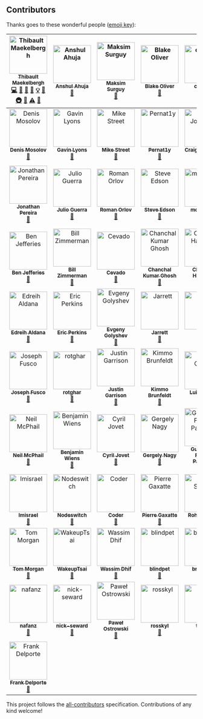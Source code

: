 
## Contributors

Thanks goes to these wonderful people ([emoji key](https://github.com/kentcdodds/all-contributors#emoji-key)):

<!-- ALL-CONTRIBUTORS-LIST:START - Do not remove or modify this section -->
<!-- prettier-ignore -->
| [<img src="https://avatars3.githubusercontent.com/u/6213695?v=4" width="100px;" alt="Thibault Maekelbergh"/><br /><sub><b>Thibault Maekelbergh</b></sub>](http://thibmaek.com)<br />[💻](https://github.com/thibmaek/awesome-raspberry-pi/commits?author=thibmaek "Code") [📖](https://github.com/thibmaek/awesome-raspberry-pi/commits?author=thibmaek "Documentation") [💬](#question-thibmaek "Answering Questions") [🐛](https://github.com/thibmaek/awesome-raspberry-pi/issues?q=author%3Athibmaek "Bug reports") [💡](#example-thibmaek "Examples") [🤔](#ideas-thibmaek "Ideas, Planning, & Feedback") [🚇](#infra-thibmaek "Infrastructure (Hosting, Build-Tools, etc)") [👀](#review-thibmaek "Reviewed Pull Requests") [⚠️](https://github.com/thibmaek/awesome-raspberry-pi/commits?author=thibmaek "Tests") [🔧](#tool-thibmaek "Tools") | [<img src="https://avatars0.githubusercontent.com/u/36476228?v=4" width="100px;" alt="Anshul Ahuja"/><br /><sub><b>Anshul Ahuja</b></sub>](https://github.com/anshulahuja98)<br />[📖](https://github.com/thibmaek/awesome-raspberry-pi/commits?author=anshulahuja98 "Documentation") | [<img src="https://avatars2.githubusercontent.com/u/585833?v=4" width="100px;" alt="Maksim Surguy"/><br /><sub><b>Maksim Surguy</b></sub>](http://maxoffsky.com)<br />[📖](https://github.com/thibmaek/awesome-raspberry-pi/commits?author=msurguy "Documentation") | [<img src="https://avatars1.githubusercontent.com/u/11225739?v=4" width="100px;" alt="Blake Oliver"/><br /><sub><b>Blake Oliver</b></sub>](http://Https://oliver2213.me)<br />[📖](https://github.com/thibmaek/awesome-raspberry-pi/commits?author=Oliver2213 "Documentation") | [<img src="https://avatars0.githubusercontent.com/u/6156251?v=4" width="100px;" alt="careyer"/><br /><sub><b>careyer</b></sub>](https://github.com/careyer)<br />[📖](https://github.com/thibmaek/awesome-raspberry-pi/commits?author=careyer "Documentation") | [<img src="https://avatars1.githubusercontent.com/u/21343324?v=4" width="100px;" alt="nachoparker"/><br /><sub><b>nachoparker</b></sub>](https://ownyourbits.com)<br />[📖](https://github.com/thibmaek/awesome-raspberry-pi/commits?author=nachoparker "Documentation") | [<img src="https://avatars2.githubusercontent.com/u/5961060?v=4" width="100px;" alt="Claude Pageau"/><br /><sub><b>Claude Pageau</b></sub>](https://www.youtube.com/user/pageaucp)<br />[📖](https://github.com/thibmaek/awesome-raspberry-pi/commits?author=pageauc "Documentation") |
| :---: | :---: | :---: | :---: | :---: | :---: | :---: |
| [<img src="https://avatars1.githubusercontent.com/u/3057626?v=4" width="100px;" alt="Denis Mosolov"/><br /><sub><b>Denis Mosolov</b></sub>](https://github.com/denismosolov)<br />[📖](https://github.com/thibmaek/awesome-raspberry-pi/commits?author=denismosolov "Documentation") | [<img src="https://avatars3.githubusercontent.com/u/21970139?v=4" width="100px;" alt="Gavin Lyons"/><br /><sub><b>Gavin Lyons</b></sub>](https://gavinlyonsrepo.github.io/)<br />[📖](https://github.com/thibmaek/awesome-raspberry-pi/commits?author=gavinlyonsrepo "Documentation") | [<img src="https://avatars0.githubusercontent.com/u/354085?v=4" width="100px;" alt="Mike Street"/><br /><sub><b>Mike Street</b></sub>](http://www.mikestreety.co.uk)<br />[📖](https://github.com/thibmaek/awesome-raspberry-pi/commits?author=mikestreety "Documentation") | [<img src="https://avatars1.githubusercontent.com/u/29379145?v=4" width="100px;" alt="Pernat1y"/><br /><sub><b>Pernat1y</b></sub>](https://github.com/Pernat1y)<br />[📖](https://github.com/thibmaek/awesome-raspberry-pi/commits?author=Pernat1y "Documentation") | [<img src="https://avatars3.githubusercontent.com/u/356698?v=4" width="100px;" alt="Craig Johnston"/><br /><sub><b>Craig Johnston</b></sub>](https://imti.co/)<br />[📖](https://github.com/thibmaek/awesome-raspberry-pi/commits?author=cjimti "Documentation") | [<img src="https://avatars3.githubusercontent.com/u/1198365?v=4" width="100px;" alt="Evan Cohen"/><br /><sub><b>Evan Cohen</b></sub>](http://evanbtcohen.com)<br />[📖](https://github.com/thibmaek/awesome-raspberry-pi/commits?author=evancohen "Documentation") | [<img src="https://avatars2.githubusercontent.com/u/12602985?v=4" width="100px;" alt="Joel Tyler"/><br /><sub><b>Joel Tyler</b></sub>](https://github.com/jtyle6)<br />[📖](https://github.com/thibmaek/awesome-raspberry-pi/commits?author=jtyle6 "Documentation") |
| [<img src="https://avatars2.githubusercontent.com/u/10046350?v=4" width="100px;" alt="Jonathan Pereira"/><br /><sub><b>Jonathan Pereira</b></sub>](http://www.instructables.com/member/Jonathanrjpereira/)<br />[📖](https://github.com/thibmaek/awesome-raspberry-pi/commits?author=jonathanrjpereira "Documentation") | [<img src="https://avatars0.githubusercontent.com/u/172303?v=4" width="100px;" alt="Julio Guerra"/><br /><sub><b>Julio Guerra</b></sub>](https://fr.linkedin.com/in/guerrajulio)<br />[📖](https://github.com/thibmaek/awesome-raspberry-pi/commits?author=Julio-Guerra "Documentation") | [<img src="https://avatars3.githubusercontent.com/u/1236021?v=4" width="100px;" alt="Roman Orlov"/><br /><sub><b>Roman Orlov</b></sub>](https://4te.me/)<br />[📖](https://github.com/thibmaek/awesome-raspberry-pi/commits?author=fote "Documentation") | [<img src="https://avatars2.githubusercontent.com/u/1201960?v=4" width="100px;" alt="Steve Edson"/><br /><sub><b>Steve Edson</b></sub>](https://SteveEdson.co.uk)<br />[📖](https://github.com/thibmaek/awesome-raspberry-pi/commits?author=SteveEdson "Documentation") | [<img src="https://avatars1.githubusercontent.com/u/16817802?v=4" width="100px;" alt="moritzvieli"/><br /><sub><b>moritzvieli</b></sub>](https://github.com/moritzvieli)<br />[📖](https://github.com/thibmaek/awesome-raspberry-pi/commits?author=moritzvieli "Documentation") | [<img src="https://avatars2.githubusercontent.com/u/3232165?v=4" width="100px;" alt="sp4rkie"/><br /><sub><b>sp4rkie</b></sub>](https://github.com/sp4rkie)<br />[📖](https://github.com/thibmaek/awesome-raspberry-pi/commits?author=sp4rkie "Documentation") | [<img src="https://avatars1.githubusercontent.com/u/1374718?v=4" width="100px;" alt="Alexandre Espinosa Menor"/><br /><sub><b>Alexandre Espinosa Menor</b></sub>](https://keybase.io/alexandregz)<br />[📖](https://github.com/thibmaek/awesome-raspberry-pi/commits?author=alexandregz "Documentation") |
| [<img src="https://avatars2.githubusercontent.com/u/15050019?v=4" width="100px;" alt="Ben Jefferies"/><br /><sub><b>Ben Jefferies</b></sub>](http://echosoft.uk/)<br />[📖](https://github.com/thibmaek/awesome-raspberry-pi/commits?author=benjefferies "Documentation") | [<img src="https://avatars3.githubusercontent.com/u/229399?v=4" width="100px;" alt="Bill Zimmerman"/><br /><sub><b>Bill Zimmerman</b></sub>](https://github.com/billz)<br />[📖](https://github.com/thibmaek/awesome-raspberry-pi/commits?author=billz "Documentation") | [<img src="https://avatars0.githubusercontent.com/u/9992984?v=4" width="100px;" alt="Cevado"/><br /><sub><b>Cevado</b></sub>](https://twitter.com/fcevado)<br />[📖](https://github.com/thibmaek/awesome-raspberry-pi/commits?author=fcevado "Documentation") | [<img src="https://avatars1.githubusercontent.com/u/284846?v=4" width="100px;" alt="Chanchal Kumar Ghosh"/><br /><sub><b>Chanchal Kumar Ghosh</b></sub>](http://chanchal1987.wordpress.com)<br />[📖](https://github.com/thibmaek/awesome-raspberry-pi/commits?author=chanchal1987 "Documentation") | [<img src="https://avatars0.githubusercontent.com/u/2073090?v=4" width="100px;" alt="Christian Haschek"/><br /><sub><b>Christian Haschek</b></sub>](https://blog.haschek.at)<br />[📖](https://github.com/thibmaek/awesome-raspberry-pi/commits?author=chrisiaut "Documentation") | [<img src="https://avatars3.githubusercontent.com/u/144172?v=4" width="100px;" alt="sli"/><br /><sub><b>sli</b></sub>](https://github.com/sli)<br />[📖](https://github.com/thibmaek/awesome-raspberry-pi/commits?author=sli "Documentation") | [<img src="https://avatars1.githubusercontent.com/u/6532178?v=4" width="100px;" alt="Drew Bonasera"/><br /><sub><b>Drew Bonasera</b></sub>](https://twitter.com/DrewBonasera)<br />[📖](https://github.com/thibmaek/awesome-raspberry-pi/commits?author=Drewsif "Documentation") |
| [<img src="https://avatars1.githubusercontent.com/u/11253613?v=4" width="100px;" alt="Edreih Aldana"/><br /><sub><b>Edreih Aldana</b></sub>](https://ealdana.com)<br />[📖](https://github.com/thibmaek/awesome-raspberry-pi/commits?author=Edreih "Documentation") | [<img src="https://avatars0.githubusercontent.com/u/12058826?v=4" width="100px;" alt="Eric Perkins"/><br /><sub><b>Eric Perkins</b></sub>](https://github.com/ericperkins)<br />[📖](https://github.com/thibmaek/awesome-raspberry-pi/commits?author=ericperkins "Documentation") | [<img src="https://avatars2.githubusercontent.com/u/5358223?v=4" width="100px;" alt="Evgeny Golyshev"/><br /><sub><b>Evgeny Golyshev</b></sub>](https://github.com/eugulixes)<br />[📖](https://github.com/thibmaek/awesome-raspberry-pi/commits?author=eugulixes "Documentation") | [<img src="https://avatars3.githubusercontent.com/u/6027644?v=4" width="100px;" alt="Jarrett"/><br /><sub><b>Jarrett</b></sub>](https://github.com/JarrettR)<br />[📖](https://github.com/thibmaek/awesome-raspberry-pi/commits?author=JarrettR "Documentation") | [<img src="https://avatars1.githubusercontent.com/u/4109722?v=4" width="100px;" alt="Ji Qu"/><br /><sub><b>Ji Qu</b></sub>](https://winkidney.com/)<br />[📖](https://github.com/thibmaek/awesome-raspberry-pi/commits?author=winkidney "Documentation") | [<img src="https://avatars0.githubusercontent.com/u/1510449?v=4" width="100px;" alt="Jonathan Lai"/><br /><sub><b>Jonathan Lai</b></sub>](http://www.jlai.org)<br />[📖](https://github.com/thibmaek/awesome-raspberry-pi/commits?author=agsdot "Documentation") | [<img src="https://avatars1.githubusercontent.com/u/534276?v=4" width="100px;" alt="Jordan Finnigan"/><br /><sub><b>Jordan Finnigan</b></sub>](https://hxl.io)<br />[📖](https://github.com/thibmaek/awesome-raspberry-pi/commits?author=JadoJodo "Documentation") |
| [<img src="https://avatars3.githubusercontent.com/u/6676674?v=4" width="100px;" alt="Joseph Fusco"/><br /><sub><b>Joseph Fusco</b></sub>](https://josephfus.co)<br />[📖](https://github.com/thibmaek/awesome-raspberry-pi/commits?author=josephfusco "Documentation") | [<img src="https://avatars3.githubusercontent.com/u/8256281?v=4" width="100px;" alt="rotghar"/><br /><sub><b>rotghar</b></sub>](https://github.com/Rotghar)<br />[📖](https://github.com/thibmaek/awesome-raspberry-pi/commits?author=Rotghar "Documentation") | [<img src="https://avatars1.githubusercontent.com/u/371796?v=4" width="100px;" alt="Justin Garrison"/><br /><sub><b>Justin Garrison</b></sub>](http://justingarrison.com)<br />[📖](https://github.com/thibmaek/awesome-raspberry-pi/commits?author=rothgar "Documentation") | [<img src="https://avatars1.githubusercontent.com/u/1232405?v=4" width="100px;" alt="Kimmo Brunfeldt"/><br /><sub><b>Kimmo Brunfeldt</b></sub>](https://twitter.com/kimmobrunfeldt)<br />[📖](https://github.com/thibmaek/awesome-raspberry-pi/commits?author=kimmobrunfeldt "Documentation") | [<img src="https://avatars1.githubusercontent.com/u/5230176?v=4" width="100px;" alt="Luis Carlos"/><br /><sub><b>Luis Carlos</b></sub>](http://chuik.tumblr.com)<br />[📖](https://github.com/thibmaek/awesome-raspberry-pi/commits?author=jinchuika "Documentation") | [<img src="https://avatars2.githubusercontent.com/u/3812867?v=4" width="100px;" alt="Marc"/><br /><sub><b>Marc</b></sub>](https://github.com/suaefar)<br />[📖](https://github.com/thibmaek/awesome-raspberry-pi/commits?author=suaefar "Documentation") | [<img src="https://avatars1.githubusercontent.com/u/210954?v=4" width="100px;" alt="Michael Teeuw"/><br /><sub><b>Michael Teeuw</b></sub>](https://github.com/MichMich)<br />[📖](https://github.com/thibmaek/awesome-raspberry-pi/commits?author=MichMich "Documentation") |
| [<img src="https://avatars2.githubusercontent.com/u/1226842?v=4" width="100px;" alt="Neil McPhail"/><br /><sub><b>Neil McPhail</b></sub>](https://github.com/mcphail)<br />[📖](https://github.com/thibmaek/awesome-raspberry-pi/commits?author=mcphail "Documentation") | [<img src="https://avatars2.githubusercontent.com/u/4670206?v=4" width="100px;" alt="Benjamin Wiens"/><br /><sub><b>Benjamin Wiens</b></sub>](https://github.com/bwiens)<br />[📖](https://github.com/thibmaek/awesome-raspberry-pi/commits?author=bwiens "Documentation") | [<img src="https://avatars1.githubusercontent.com/u/9532235?v=4" width="100px;" alt="Cyril Jovet"/><br /><sub><b>Cyril Jovet</b></sub>](https://www.linkedin.com/in/cyril-jovet/)<br />[📖](https://github.com/thibmaek/awesome-raspberry-pi/commits?author=sun-exploit "Documentation") | [<img src="https://avatars1.githubusercontent.com/u/6106093?v=4" width="100px;" alt="Gergely Nagy"/><br /><sub><b>Gergely Nagy</b></sub>](https://github.com/nagygergo)<br />[📖](https://github.com/thibmaek/awesome-raspberry-pi/commits?author=nagygergo "Documentation") | [<img src="https://avatars0.githubusercontent.com/u/2766675?v=4" width="100px;" alt="Guilherme Freitas Pacheco"/><br /><sub><b>Guilherme Freitas Pacheco</b></sub>](http://devsource.com.br/)<br />[📖](https://github.com/thibmaek/awesome-raspberry-pi/commits?author=guilherfp "Documentation") | [<img src="https://avatars3.githubusercontent.com/u/22727337?v=4" width="100px;" alt="Helno"/><br /><sub><b>Helno</b></sub>](https://github.com/Helno)<br />[📖](https://github.com/thibmaek/awesome-raspberry-pi/commits?author=Helno "Documentation") | [<img src="https://avatars1.githubusercontent.com/u/582346?v=4" width="100px;" alt="Ilkka Seppälä"/><br /><sub><b>Ilkka Seppälä</b></sub>](https://twitter.com/iluwatar)<br />[📖](https://github.com/thibmaek/awesome-raspberry-pi/commits?author=iluwatar "Documentation") |
| [<img src="https://avatars0.githubusercontent.com/u/13213760?v=4" width="100px;" alt="Imisrael"/><br /><sub><b>Imisrael</b></sub>](https://github.com/Imisrael)<br />[📖](https://github.com/thibmaek/awesome-raspberry-pi/commits?author=Imisrael "Documentation") | [<img src="https://avatars0.githubusercontent.com/u/7732436?v=4" width="100px;" alt="Nodeswitch"/><br /><sub><b>Nodeswitch</b></sub>](https://github.com/Nodeswitch)<br />[📖](https://github.com/thibmaek/awesome-raspberry-pi/commits?author=Nodeswitch "Documentation") | [<img src="https://avatars2.githubusercontent.com/u/9089568?v=4" width="100px;" alt="Coder"/><br /><sub><b>Coder</b></sub>](https://drteam.rocks/)<br />[📖](https://github.com/thibmaek/awesome-raspberry-pi/commits?author=EvilFreelancer "Documentation") | [<img src="https://avatars0.githubusercontent.com/u/30696904?v=4" width="100px;" alt="Pierre Gaxatte"/><br /><sub><b>Pierre Gaxatte</b></sub>](https://github.com/pgaxatte)<br />[📖](https://github.com/thibmaek/awesome-raspberry-pi/commits?author=pgaxatte "Documentation") | [<img src="https://avatars3.githubusercontent.com/u/21152070?v=4" width="100px;" alt="Rohit Sehgal"/><br /><sub><b>Rohit Sehgal</b></sub>](http://cse.iitk.ac.in/~rsehgal/)<br />[📖](https://github.com/thibmaek/awesome-raspberry-pi/commits?author=r0hi7 "Documentation") | [<img src="https://avatars1.githubusercontent.com/u/411832?v=4" width="100px;" alt="Samy Kamkar"/><br /><sub><b>Samy Kamkar</b></sub>](https://samy.pl)<br />[📖](https://github.com/thibmaek/awesome-raspberry-pi/commits?author=samyk "Documentation") | [<img src="https://avatars1.githubusercontent.com/u/5648999?v=4" width="100px;" alt="Steve Lacy"/><br /><sub><b>Steve Lacy</b></sub>](http://slacy.me)<br />[📖](https://github.com/thibmaek/awesome-raspberry-pi/commits?author=stevelacy "Documentation") |
| [<img src="https://avatars1.githubusercontent.com/u/413172?v=4" width="100px;" alt="Tom Morgan"/><br /><sub><b>Tom Morgan</b></sub>](https://github.com/tom472)<br />[📖](https://github.com/thibmaek/awesome-raspberry-pi/commits?author=tom472 "Documentation") | [<img src="https://avatars3.githubusercontent.com/u/9034508?v=4" width="100px;" alt="WakeupTsai"/><br /><sub><b>WakeupTsai</b></sub>](https://github.com/WakeupTsai)<br />[📖](https://github.com/thibmaek/awesome-raspberry-pi/commits?author=WakeupTsai "Documentation") | [<img src="https://avatars3.githubusercontent.com/u/5231539?v=4" width="100px;" alt="Wassim Dhif"/><br /><sub><b>Wassim Dhif</b></sub>](https://github.com/wdhif)<br />[📖](https://github.com/thibmaek/awesome-raspberry-pi/commits?author=wdhif "Documentation") | [<img src="https://avatars3.githubusercontent.com/u/8589960?v=4" width="100px;" alt="blindpet"/><br /><sub><b>blindpet</b></sub>](https://github.com/blindpet)<br />[📖](https://github.com/thibmaek/awesome-raspberry-pi/commits?author=blindpet "Documentation") | [<img src="https://avatars0.githubusercontent.com/u/18189906?v=4" width="100px;" alt="brischniz"/><br /><sub><b>brischniz</b></sub>](https://github.com/brischniz)<br />[📖](https://github.com/thibmaek/awesome-raspberry-pi/commits?author=brischniz "Documentation") | [<img src="https://avatars2.githubusercontent.com/u/2628211?v=4" width="100px;" alt="ceclinux"/><br /><sub><b>ceclinux</b></sub>](http://www.ceclinux.org)<br />[📖](https://github.com/thibmaek/awesome-raspberry-pi/commits?author=ceclinux "Documentation") | [<img src="https://avatars1.githubusercontent.com/u/6679425?v=4" width="100px;" alt="lastlink"/><br /><sub><b>lastlink</b></sub>](https://github.com/lastlink)<br />[📖](https://github.com/thibmaek/awesome-raspberry-pi/commits?author=lastlink "Documentation") |
| [<img src="https://avatars1.githubusercontent.com/u/36957143?v=4" width="100px;" alt="nafanz"/><br /><sub><b>nafanz</b></sub>](https://github.com/nafanz)<br />[📖](https://github.com/thibmaek/awesome-raspberry-pi/commits?author=nafanz "Documentation") | [<img src="https://avatars0.githubusercontent.com/u/21953394?v=4" width="100px;" alt="nick-seward"/><br /><sub><b>nick-seward</b></sub>](https://github.com/nick-seward)<br />[📖](https://github.com/thibmaek/awesome-raspberry-pi/commits?author=nick-seward "Documentation") | [<img src="https://avatars1.githubusercontent.com/u/26488603?v=4" width="100px;" alt="Paweł Ostrowski"/><br /><sub><b>Paweł Ostrowski</b></sub>](https://github.com/pawelostr)<br />[📖](https://github.com/thibmaek/awesome-raspberry-pi/commits?author=pawelostr "Documentation") | [<img src="https://avatars3.githubusercontent.com/u/9472151?v=4" width="100px;" alt="rosskyl"/><br /><sub><b>rosskyl</b></sub>](https://github.com/rosskyl)<br />[📖](https://github.com/thibmaek/awesome-raspberry-pi/commits?author=rosskyl "Documentation") | [<img src="https://avatars0.githubusercontent.com/u/6353615?v=4" width="100px;" alt="tociek"/><br /><sub><b>tociek</b></sub>](https://github.com/tociek)<br />[📖](https://github.com/thibmaek/awesome-raspberry-pi/commits?author=tociek "Documentation") | [<img src="https://avatars0.githubusercontent.com/u/421392?v=4" width="100px;" alt="Nicolas Martignoni"/><br /><sub><b>Nicolas Martignoni</b></sub>](https://github.com/martignoni)<br />[📖](https://github.com/thibmaek/awesome-raspberry-pi/commits?author=martignoni "Documentation") | [<img src="https://avatars2.githubusercontent.com/u/416259?v=4" width="100px;" alt="Maxim Devaev"/><br /><sub><b>Maxim Devaev</b></sub>](https://pikvm.org)<br />[📖](https://github.com/thibmaek/awesome-raspberry-pi/commits?author=mdevaev "Documentation") |
| [<img src="https://avatars1.githubusercontent.com/u/1415873?v=4" width="100px;" alt="Frank Delporte"/><br /><sub><b>Frank Delporte</b></sub>](https://www.webtechie.be)<br />[📖](https://github.com/thibmaek/awesome-raspberry-pi/commits?author=FDelporte "Documentation") |
<!-- ALL-CONTRIBUTORS-LIST:END -->

This project follows the [all-contributors](https://github.com/kentcdodds/all-contributors) specification. Contributions of any kind welcome!
